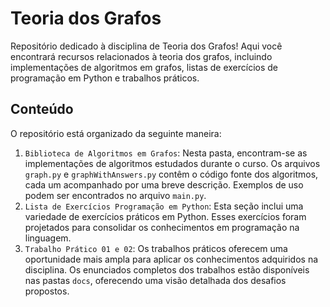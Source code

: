 # Teoria dos Grafos

Repositório dedicado à disciplina de Teoria dos Grafos! Aqui você encontrará recursos relacionados à teoria dos grafos, incluindo implementações de algoritmos em grafos, listas de exercícios de programação em Python e trabalhos práticos.

## Conteúdo

O repositório está organizado da seguinte maneira:

1. `Biblioteca de Algoritmos em Grafos`: Nesta pasta, encontram-se as implementações de algoritmos estudados durante o curso. Os arquivos `graph.py` e `graphWithAnswers.py` contêm o código fonte dos algoritmos, cada um acompanhado por uma breve descrição. Exemplos de uso podem ser encontrados no arquivo `main.py`.
2. `Lista de Exercícios Programação em Python`: Esta seção inclui uma variedade de exercícios práticos em Python. Esses exercícios foram projetados para consolidar os conhecimentos em programação na linguagem.
3. `Trabalho Prático 01 e 02`: Os trabalhos práticos oferecem uma oportunidade mais ampla para aplicar os conhecimentos adquiridos na disciplina. Os enunciados completos dos trabalhos estão disponíveis nas pastas `docs`, oferecendo uma visão detalhada dos desafios propostos.
